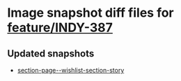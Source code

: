 # Image snapshot diff files for [feature/INDY-387](https://github.com/brightsitesconsulting/indy100-pwamp/pull/836)

## Updated snapshots
- [section-page--wishlist-section-story](./section-page--wishlist-section-story)
